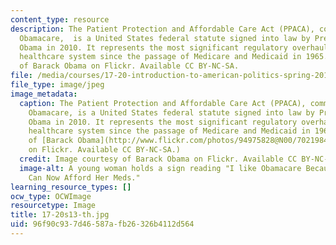 ```yaml
---
content_type: resource
description: The Patient Protection and Affordable Care Act (PPACA), commonly called
  Obamacare,  is a United States federal statute signed into law by President Barack
  Obama in 2010. It represents the most significant regulatory overhaul of the country's
  healthcare system since the passage of Medicare and Medicaid in 1965. Image courtesy
  of Barack Obama on Flickr. Available CC BY-NC-SA.
file: /media/courses/17-20-introduction-to-american-politics-spring-2013/96f90c937d46587afb26326b4112d564_17-20s13-th.jpg
file_type: image/jpeg
image_metadata:
  caption: The Patient Protection and Affordable Care Act (PPACA), commonly called
    Obamacare, is a United States federal statute signed into law by President Barack
    Obama in 2010. It represents the most significant regulatory overhaul of the country's
    healthcare system since the passage of Medicare and Medicaid in 1965. (Image courtesy
    of [Barack Obama](http://www.flickr.com/photos/94975828@N00/7021984583/in/photolist-bGvvnH-btAGhA-btAGaU-btAGfL-bGvvzV-btAG5J-6Sxjwk-6SBnfs-dp3rSC-dp3s5f-bGxWv4-dp3rYw-fjVWCb-ddbS3u-dAPm5o-cnmuFj-cnmuyy-cnmupS-cnmu5d-cnmuUC-cnmtgA-cnmuCm-cnmuSU-cnmtL9-cnmtw3-cnmtqd-cnmuKE-cnmtC9-cnmumm-cnmtZj-cnmtTf-cnmu9U-d17hQS-dcm4cd-77NrKH-8BP7kS-8PTJoC-7Mshje-9r5HbE-7V1DXs-7HNSTY-8aDkef-8JLfaf-8Q9LYY-8d8cQx-8bk1X1-8ekbUE-85Enz3-93yiPC-7X17xX-7WrZYi)
    on Flickr. Available CC BY-NC-SA.)
  credit: Image courtesy of Barack Obama on Flickr. Available CC BY-NC-SA.
  image-alt: A young woman holds a sign reading "I like Obamacare Because My Grandma
    Can Now Afford Her Meds."
learning_resource_types: []
ocw_type: OCWImage
resourcetype: Image
title: 17-20s13-th.jpg
uid: 96f90c93-7d46-587a-fb26-326b4112d564
---
```

